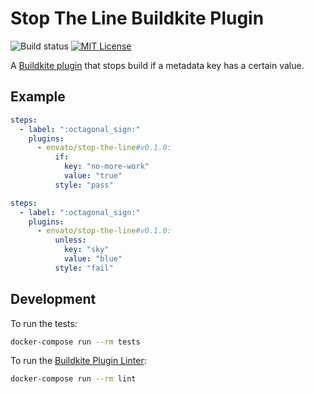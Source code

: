 # Stop The Line Buildkite Plugin

![Build status](https://badge.buildkite.com/dbf266ceeb831a2f0c1c0a0977d643e3327c689eaa309a4e5b.svg?branch=main)
[![MIT License](https://img.shields.io/badge/License-MIT-brightgreen.svg)](LICENSE)

A [Buildkite plugin] that stops build if a metadata key has a certain value.

## Example

```yml
steps:
  - label: ":octagonal_sign:"
    plugins:
      - envato/stop-the-line#v0.1.0:
          if:
            key: "no-more-work"
            value: "true"
          style: "pass"
```

```yml
steps:
  - label: ":octagonal_sign:"
    plugins:
      - envato/stop-the-line#v0.1.0:
          unless:
            key: "sky"
            value: "blue"
          style: "fail"
```

## Development

To run the tests:

```sh
docker-compose run --rm tests
```

To run the [Buildkite Plugin Linter]:

```sh
docker-compose run --rm lint
```

[Buildkite Plugin]: https://buildkite.com/docs/agent/v3/plugins
[Buildkite Plugin Linter]: https://github.com/buildkite-plugins/buildkite-plugin-linter
